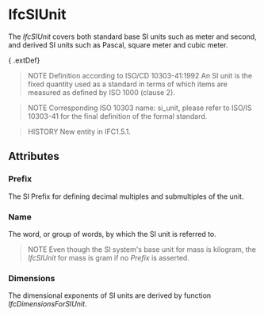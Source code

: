 # IfcSIUnit

The _IfcSIUnit_ covers both standard base SI units such as meter and second, and derived SI units such as Pascal, square meter and cubic meter.<!-- end of definition -->

{ .extDef}
> NOTE  Definition according to ISO/CD 10303-41:1992
> An SI unit is the fixed quantity used as a standard in terms of which items are measured as defined by ISO 1000 (clause 2).

> NOTE  Corresponding ISO 10303 name: si_unit, please refer to ISO/IS 10303-41 for the final definition of the formal standard.

> HISTORY  New entity in IFC1.5.1.

## Attributes

### Prefix
The SI Prefix for defining decimal multiples and submultiples of the unit.

### Name
The word, or group of words, by which the SI unit is referred to.

> NOTE  Even though the SI system's base unit for mass is kilogram, the _IfcSIUnit_ for mass is gram if no _Prefix_ is asserted.

### Dimensions
The dimensional exponents of SI units are derived by function _IfcDimensionsForSIUnit_.
